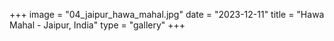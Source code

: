 +++
image = "04_jaipur_hawa_mahal.jpg"
date = "2023-12-11"
title = "Hawa Mahal - Jaipur, India"
type = "gallery"
+++